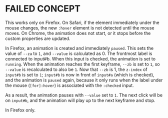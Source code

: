 # FAILED CONCEPT #

This works only on Firefox. On Safari, if the element immediately under the mouse changes, the new `:hover` element is not detected until the mouse moves. On Chrome, the animation does not start, or it stops before the custom properties are updated.

In Firefox, an animation is created and immediately `paused`. This sets the value of `--za` to `1`, and `--value` is calculated as 0. The frontmost label is connected to input#b. When this input is checked, the animation is set to `running`. When the animation reaches the first keyframe, `--zb` is set to `1`, so `--value` is recalculated to also be `1`. Now that `--zb` is 1, the `z-index` of `input#b` is set to `1`; `input#b` is now in front of `input#a` (which is checked), and the animation is `paused` again, because it only runs when the label under the mouse (`[for]:hover`) is associated with the `:checked` input.

As a result, the animation pauses with `--value` set to `1`. The next click will be on `input#b`, and the animation will play up to the next keyframe and stop.

In Firefox only.
